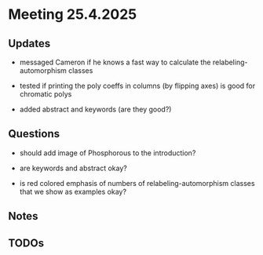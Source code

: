 # Meeting 25.4.2025 

## Updates

- messaged Cameron if he knows a fast way to calculate the relabeling-automorphism classes

- tested if printing the poly coeffs in columns (by flipping axes) is good for chromatic polys

- added abstract and keywords (are they good?)

## Questions

- should add image of Phosphorous to the introduction?

- are keywords and abstract okay?

- is red colored emphasis of numbers of relabeling-automorphism classes that we show as examples okay?

## Notes

## TODOs